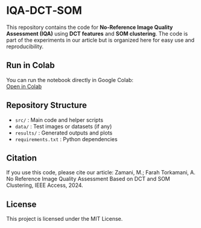 # IQA‑DCT‑SOM

This repository contains the code for **No-Reference Image Quality Assessment (IQA)** using **DCT features** and **SOM clustering**. The code is part of the experiments in our article but is organized here for easy use and reproducibility.

## Run in Colab
You can run the notebook directly in Google Colab:  
[Open in Colab](https://colab.research.google.com/drive/17zC4enhOwv25VQ-hUTn0762hdOt7_YjQ)

## Repository Structure
- `src/` : Main code and helper scripts  
- `data/` : Test images or datasets (if any)  
- `results/` : Generated outputs and plots  
- `requirements.txt` : Python dependencies  

## Citation
If you use this code, please cite our article:
Zamani, M.; Farah Torkamani, A. No Reference Image Quality Assessment Based on DCT and SOM Clustering, IEEE Access, 2024.

## License
This project is licensed under the MIT License.
